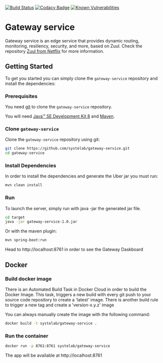 [![Build Status](https://travis-ci.org/systelab/gateway-service.svg?branch=master)](https://travis-ci.org/systelab/gateway-service)
[![Codacy Badge](https://api.codacy.com/project/badge/Grade/7ce4e563c45b4d09a975d61bed7d5d50)](https://www.codacy.com/app/systelab/gateway-service?utm_source=github.com&amp;utm_medium=referral&amp;utm_content=systelab/gateway-service&amp;utm_campaign=Badge_Grade)
[![Known Vulnerabilities](https://snyk.io/test/github/systelab/gateway-service/badge.svg?targetFile=pom.xml)](https://snyk.io/test/github/systelab/gateway-service?targetFile=pom.xml)

#  Gateway service

Gateway service is an edge service that provides dynamic routing, monitoring, resiliency, security, and more, based on Zuul. 
Check the repository [Zuul from Netflix][zuul] for more information.

## Getting Started

To get you started you can simply clone the `gateway-service` repository and install the dependencies:

### Prerequisites

You need [git][git] to clone the `gateway-service` repository.

You will need [Java™ SE Development Kit 8][jdk-download] and [Maven][maven].

### Clone `gateway-service`

Clone the `gateway-service` repository using git:

```bash
git clone https://github.com/systelab/gateway-service.git
cd gateway-service
```

### Install Dependencies

In order to install the dependencies and generate the Uber jar you must run:

```bash
mvn clean install
```

### Run

To launch the server, simply run with java -jar the generated jar file.

```bash
cd target
java -jar gateway-service-1.0.jar
```

Or with the maven plugin:

```bash
mvn spring-boot:run
```

Head to http://localhost:8761 in order to see the Gateway Daskboard


## Docker

### Build docker image

There is an Automated Build Task in Docker Cloud in order to build the Docker Image. 
This task, triggers a new build with every git push to your source code repository to create a 'latest' image.
There is another build rule to trigger a new tag and create a 'version-x.y.z' image

You can always manually create the image with the following command:

```bash
docker build -t systelab/gateway-service . 
```

### Run the container

```bash
docker run -p 8761:8761 systelab/gateway-service
```

The app will be available at http://localhost:8761


[git]: https://git-scm.com/
[sboot]: https://projects.spring.io/spring-boot/
[maven]: https://maven.apache.org/download.cgi
[jdk-download]: http://www.oracle.com/technetwork/java/javase/downloads
[JEE]: http://www.oracle.com/technetwork/java/javaee/tech/index.html
[zuul]: https://github.com/Netflix/zuul
